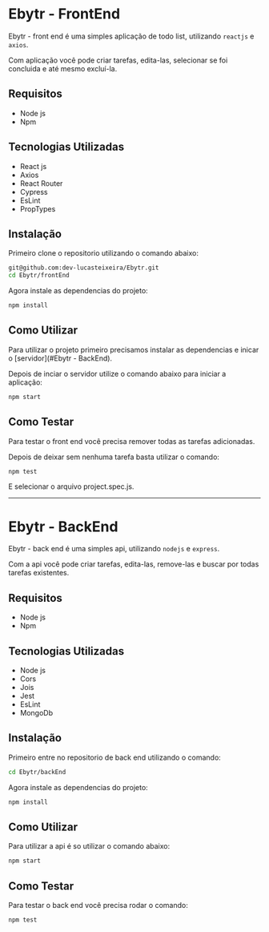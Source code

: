 # Ebytr - FrontEnd

Ebytr - front end é uma simples aplicação de todo list, utilizando `reactjs` e `axios`.

Com aplicação você pode criar tarefas, edita-las, selecionar se foi concluida e até
mesmo excluí-la. 


## Requisitos

- Node js
- Npm

## Tecnologias Utilizadas

- React js
- Axios
- React Router
- Cypress
- EsLint
- PropTypes


## Instalação

Primeiro clone o repositorio utilizando o comando abaixo:

```bash
git@github.com:dev-lucasteixeira/Ebytr.git
cd Ebytr/frontEnd
```

Agora instale as dependencias do projeto:

```bash
npm install
```

## Como Utilizar

Para utilizar o projeto primeiro precisamos instalar as dependencias e inicar o [servidor](#Ebytr - BackEnd).

Depois de inciar o servidor utilize o comando abaixo para iniciar a aplicação:

```bash
npm start
```

## Como Testar

Para testar o front end você precisa remover todas as tarefas adicionadas.

Depois de deixar sem nenhuma tarefa basta utilizar o comando:

```bash
npm test
```

E selecionar o arquivo project.spec.js.

---

# Ebytr - BackEnd

Ebytr - back end é uma simples api, utilizando `nodejs` e `express`.

Com a api você pode criar tarefas, edita-las, remove-las e buscar 
por todas tarefas existentes.


## Requisitos

- Node js
- Npm

## Tecnologias Utilizadas

- Node js
- Cors
- Jois
- Jest
- EsLint
- MongoDb


## Instalação

Primeiro entre no repositorio de back end utilizando o comando:

```bash
cd Ebytr/backEnd
```

Agora instale as dependencias do projeto:

```bash
npm install
```

## Como Utilizar

Para utilizar a api é so utilizar o comando abaixo:

```bash
npm start
```

## Como Testar

Para testar o back end você precisa rodar o comando:

```bash
npm test
```
